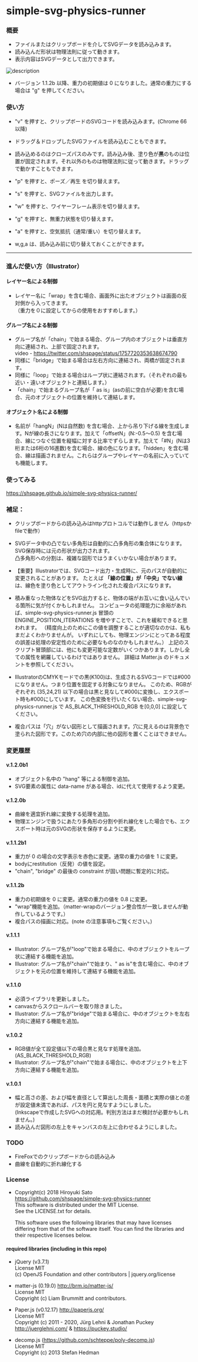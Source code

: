 # simple-svg-physics-runner

### 概要
* ファイルまたはクリップボードを介してSVGデータを読み込みます。
* 読み込んだ形状は物理法則に従って動きます。
* 表示内容はSVGデータとして出力できます。

![description](https://github.com/shspage/simple-svg-physics-runner/blob/master/image/description.gif)

* バージョン 1.1.2b 以降、重力の初期値は 0 になりました。通常の重力にする場合は "g" を押してください。

### 使い方
* "v" を押すと、クリップボードのSVGコードを読み込みます。(Chrome 66以降)

* ドラッグ＆ドロップしたSVGファイルを読み込むこともできます。

* 読み込めるのはクローズパスのみです。読み込み後、塗り色が**黒**のものは位置が固定されます。それ以外のものは物理法則に従って動きます。ドラッグで動かすこともできます。

* "p" を押すと、ポーズ／再生 を切り替えます。

* "s" を押すと、SVGファイルを出力します。

* "w" を押すと、ワイヤーフレーム表示を切り替えます。

* "g" を押すと、無重力状態を切り替えます。

* "a" を押すと、空気抵抗（通常/重い）を切り替えます。

* w,g,a は、読み込み前に切り替えておくことができます。

----
### 進んだ使い方（Illustrator）

#### レイヤー名による制御
* レイヤー名に「wrap」を含む場合、画面外に出たオブジェクトは画面の反対側から入ってきます。  
（重力を０に設定してからの使用をおすすめします。）

#### グループ名による制御
* グループ名が「chain」で始まる場合、グループ内のオブジェクトは垂直方向に連結され、上部で固定されます。  
video - https://twitter.com/shspage/status/1757720353638674790
* 同様に「bridge」で始まる場合は左右方向に連結され、両橋が固定されます。
* 同様に「loop」で始まる場合はループ状に連結されます。（それぞれの最も近い・遠いオブジェクトと連結します。）
* 「chain」で始まるグループ名が「 as is」(asの前に空白が必要)を含む場合、元のオブジェクトの位置を維持して連結します。

#### オブジェクト名による制御
* 名前が「hangN」(Nは自然数) を含む場合、上から吊り下げる線を生成します。Nが線の長さになります。加えて「offsetN」(N:-0.5〜0.5)
を含む場合、線につなぐ位置を縦幅に対する比率でずらします。加えて「#N」(Nは3桁または6桁の16進数)を含む場合、線の色になります。「hidden」を含む場合、線は描画されません。これらはグループやレイヤーの名前に入っていても機能します。

### 使ってみる
https://shspage.github.io/simple-svg-physics-runner/

### 補足：
* クリップボードからの読み込みはhttpプロトコルでは動作しません（httpsかfileで動作）
* SVGデータ中の凸でない多角形は自動的に凸多角形の集合体になります。SVG保存時には元の形状が出力されます。  
  凸多角形への分割は、複雑な図形ではうまくいかない場合があります。
* 【重要】Illustratorでは、SVGコード出力・生成時に、元のパスが自動的に変更されることがあります。
たとえば **「線の位置」が「中央」でない線** は、線色を塗り色としてアウトライン化された複合パスになります。
* 積み重なった物体などをSVG出力すると、物体の端がお互いに食い込んでいる箇所に気が付くかもしれません。
コンピュータの処理能力に余裕があれば、simple-svg-physics-runner.js 冒頭の ENGINE_POSITION_ITERATIONS を増やすことで、これを緩和できると思われます。
（精度向上のためにこの値を調整することが適切なのかは、私もまだよくわかりませんが。
いずれにしても、物理エンジンにとってある程度の誤差は処理の安定性のために必要なものなのかもしれません。）
上記のスクリプト冒頭部には、他にも変更可能な定数がいくつかあります。しかし全ての属性を網羅しているわけではありません。
詳細は Matter.js のドキュメントを参照してください。

* IllustratorのCMYKモードでの黒(K100)は、生成されるSVGコードでは#000になりません。つまり位置を固定する対象になりません。
このため、RGBがぞれぞれ (35,24,21) 以下の場合は黒と見なして#000に変換し、エクスポート時も#000にしています。
この色変換を行いたくない場合、simple-svg-physics-runner.js で AS_BLACK_THRESHOLD_RGB を[0,0,0] に設定してください。

* 複合パスは「穴」がない図形として描画されます。穴に見えるのは背景色で塗られた図形です。このため穴の内部に他の図形を置くことはできません。


### 変更履歴
#### v.1.2.0b1
* オブジェクト名中の "hang" 等による制御を追加。
* SVG要素の属性に data-name がある場合、idに代えて使用するよう変更。 

#### v.1.2.0b
* 曲線を適宜折れ線に変換する処理を追加。
* 物理エンジンで扱うにあたり多角形の分割や折れ線化をした場合でも、エクスポート時は元のSVGの形状を保存するように変更。

#### v.1.1.2b1
* 重力が 0 の場合の文字表示を赤色に変更。通常の重力の値を 1 に変更。
* bodyにrestitution（反発）の値を設定。
* "chain", "bridge" の最後の constraint が固い問題に暫定的に対応。

#### v.1.1.2b
* 重力の初期値を 0 に変更。通常の重力の値を 0.8 に変更。
* "wrap"機能を追加。（matter-wrapのバージョン整合性が一致しませんが動作しているようです。）
* 複合パスの描画に対応。(note の注意事項もご覧ください。)

#### v.1.1.1
* Illustrator: グループ名が"loop"で始まる場合に、中のオブジェクトをループ状に連結する機能を追加。
* Illustrator: グループ名が"chain"で始まり、" as is"を含む場合に、中のオブジェクトを元の位置を維持して連結する機能を追加。

#### v.1.1.0
* 必須ライブラリを更新しました。
* canvasからスクロールバーを取り除きました。
* Illustrator: グループ名が"bridge"で始まる場合に、中のオブジェクトを左右方向に連結する機能を追加。

#### v.1.0.2
* RGB値が全て設定値以下の場合黒と見なす処理を追加。(AS_BLACK_THRESHOLD_RGB)
* Illustrator: グループ名が"chain"で始まる場合に、中のオブジェクトを上下方向に連結する機能を追加。

#### v.1.0.1
* 幅と高さの差、および幅を直径として算出した周長・面積と実際の値との差が設定値未満であれば、パスを円と見なすようにしました。  
(Inkscapeで作成したSVGへの対応用。判別方法はまだ検討が必要かもしれません。)
* 読み込んだ図形の左上をキャンバスの左上に合わせるようにしました。

### TODO
* FireFoxでのクリップボードからの読み込み
* 曲線を自動的に折れ線化する

### License
* Copyright(c) 2018 Hiroyuki Sato  
  https://github.com/shspage/simple-svg-physics-runner  
  This software is distributed under the MIT License.  
  See the LICENSE.txt for details.
  
  This software uses the following libraries that may have licenses
  differing from that of the software itself. You can find the
  libraries and their respective licenses below.

#### required libraries (including in this repo)
* jQuery (v3.7.1)  
  License MIT  
  (c) OpenJS Foundation and other contributors | jquery.org/license

* matter-js (0.19.0) http://brm.io/matter-js/  
  License MIT  
  Copyright (c) Liam Brummitt and contributors.

* Paper.js (v0.12.17)  http://paperjs.org/  
  License MIT  
  Copyright (c) 2011 - 2020, Jürg Lehni & Jonathan Puckey  
  http://juerglehni.com/ & https://puckey.studio/

* decomp.js (https://github.com/schteppe/poly-decomp.js)  
  License MIT  
  Copyright (c) 2013 Stefan Hedman
